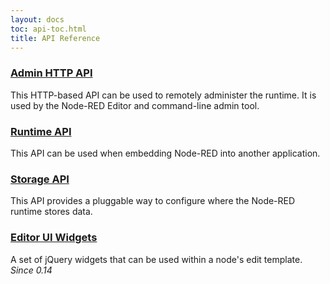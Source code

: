 ```yaml
---
layout: docs
toc: api-toc.html
title: API Reference
---
```


### [Admin HTTP API](admin)

This HTTP-based API can be used to remotely administer the runtime. It is used
by the Node-RED Editor and command-line admin tool.

### [Runtime API](runtime)

This API can be used when embedding Node-RED into another application.

### [Storage API](storage)

This API provides a pluggable way to configure where the Node-RED runtime stores
data.

### [Editor UI Widgets](ui)

A set of jQuery widgets that can be used within a node's edit template. _Since 0.14_
